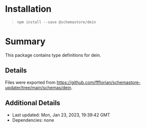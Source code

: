 # Installation
> `npm install --save @schemastore/dein`

# Summary
This package contains type definitions for dein.

## Details
Files were exported from https://github.com/ffflorian/schemastore-updater/tree/main/schemas/dein.

## Additional Details
* Last updated: Mon, Jan 23, 2023, 19:39:42 GMT
* Dependencies: none
